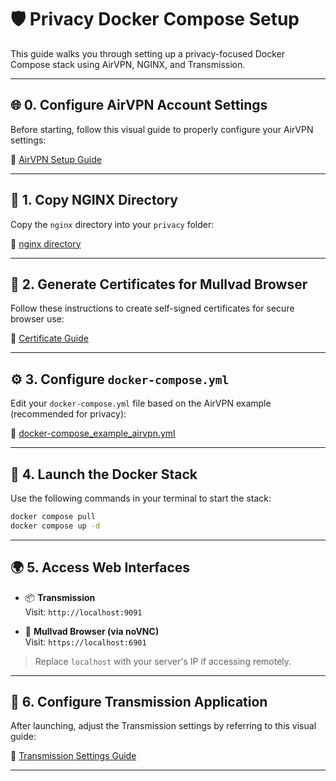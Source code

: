# 🛡️ Privacy Docker Compose Setup

This guide walks you through setting up a privacy-focused Docker Compose stack using AirVPN, NGINX, and Transmission.

---

## 🌐 0. Configure AirVPN Account Settings

Before starting, follow this visual guide to properly configure your AirVPN settings:

📸 [AirVPN Setup Guide](https://github.com/dillacorn/deb-omv-dots/tree/main/docker_compose_examples/privacy/airvpn_settings)

---

## 📁 1. Copy NGINX Directory

Copy the `nginx` directory into your `privacy` folder:

🔗 [nginx directory](https://github.com/dillacorn/deb-omv-dots/tree/main/docker_compose_examples/privacy/nginx)

---

## 🔐 2. Generate Certificates for Mullvad Browser

Follow these instructions to create self-signed certificates for secure browser use:

📄 [Certificate Guide](https://github.com/dillacorn/deb-omv-dots/blob/main/docker_compose_examples/privacy/selkies-certs/RUN_COMMANDS.md)

---

## ⚙️ 3. Configure `docker-compose.yml`

Edit your `docker-compose.yml` file based on the AirVPN example (recommended for privacy):

📄 [docker-compose_example_airvpn.yml](https://github.com/dillacorn/deb-omv-dots/blob/main/docker_compose_examples/privacy/docker-compose_example_airvpn.yml)

---

## 🚀 4. Launch the Docker Stack

Use the following commands in your terminal to start the stack:

```bash
docker compose pull
docker compose up -d
```

---

## 🌍 5. Access Web Interfaces

- 📦 **Transmission**  
  Visit: `http://localhost:9091`

- 🔐 **Mullvad Browser (via noVNC)**  
  Visit: `https://localhost:6901`

> Replace `localhost` with your server's IP if accessing remotely.

---

## 🧭 6. Configure Transmission Application

After launching, adjust the Transmission settings by referring to this visual guide:

📸 [Transmission Settings Guide](https://github.com/dillacorn/deb-omv-dots/tree/main/docker_compose_examples/privacy/transmission_settings)

---
